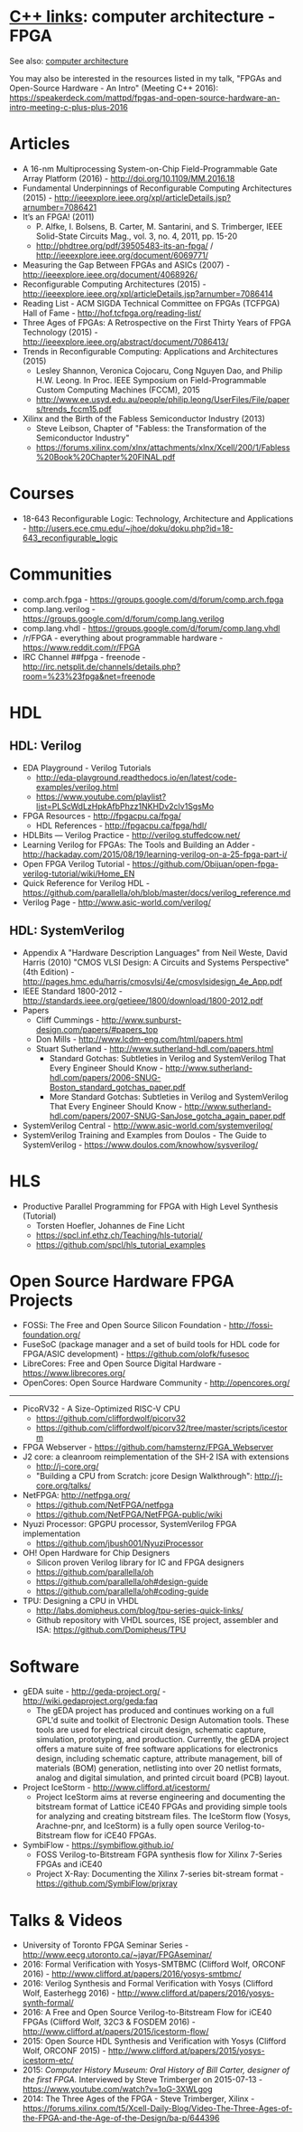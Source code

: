 # [C++ links](README.md): computer architecture - FPGA

See also: [computer architecture](comparch.md)

You may also be interested in the resources listed in my talk, "FPGAs and Open-Source Hardware - An Intro" (Meeting C++ 2016):
https://speakerdeck.com/mattpd/fpgas-and-open-source-hardware-an-intro-meeting-c-plus-plus-2016

# Articles

* A 16-nm Multiprocessing System-on-Chip Field-Programmable Gate Array Platform (2016) - http://doi.org/10.1109/MM.2016.18
* Fundamental Underpinnings of Reconfigurable Computing Architectures (2015) - http://ieeexplore.ieee.org/xpl/articleDetails.jsp?arnumber=7086421
* It’s an FPGA! (2011)
  - P. Alfke, I. Bolsens, B. Carter, M. Santarini, and S. Trimberger, IEEE Solid-State Circuits Mag., vol. 3, no. 4, 2011, pp. 15-20
  - http://phdtree.org/pdf/39505483-its-an-fpga/ / http://ieeexplore.ieee.org/document/6069771/
* Measuring the Gap Between FPGAs and ASICs (2007) - http://ieeexplore.ieee.org/document/4068926/
* Reconfigurable Computing Architectures (2015) - http://ieeexplore.ieee.org/xpl/articleDetails.jsp?arnumber=7086414
* Reading List - ACM SIGDA Technical Committee on FPGAs (TCFPGA) Hall of Fame - http://hof.tcfpga.org/reading-list/
* Three Ages of FPGAs: A Retrospective on the First Thirty Years of FPGA Technology (2015) - http://ieeexplore.ieee.org/abstract/document/7086413/
* Trends in Reconfigurable Computing: Applications and Architectures (2015)
  - Lesley Shannon, Veronica Cojocaru, Cong Nguyen Dao, and Philip H.W. Leong. In Proc. IEEE Symposium on Field-Programmable Custom Computing Machines (FCCM), 2015
  - http://www.ee.usyd.edu.au/people/philip.leong/UserFiles/File/papers/trends_fccm15.pdf
* Xilinx and the Birth of the Fabless Semiconductor Industry (2013)
  - Steve Leibson, Chapter of "Fabless: the Transformation of the Semiconductor Industry"
  - https://forums.xilinx.com/xlnx/attachments/xlnx/Xcell/200/1/Fabless%20Book%20Chapter%20FINAL.pdf

# Courses

* 18-643 Reconfigurable Logic: Technology, Architecture and Applications - http://users.ece.cmu.edu/~jhoe/doku/doku.php?id=18-643_reconfigurable_logic

# Communities

* comp.arch.fpga - https://groups.google.com/d/forum/comp.arch.fpga
* comp.lang.verilog - https://groups.google.com/d/forum/comp.lang.verilog
* comp.lang.vhdl - https://groups.google.com/d/forum/comp.lang.vhdl
* /r/FPGA - everything about programmable hardware - https://www.reddit.com/r/FPGA
* IRC ​Channel #​#fpga - freenode - http://irc.netsplit.de/channels/details.php?room=%23%23fpga&net=freenode

# HDL

## HDL: Verilog

* EDA Playground - Verilog Tutorials
  - http://eda-playground.readthedocs.io/en/latest/code-examples/verilog.html
  - https://www.youtube.com/playlist?list=PLScWdLzHpkAfbPhzz1NKHDv2clv1SgsMo
* FPGA Resources - http://fpgacpu.ca/fpga/
  - HDL References - http://fpgacpu.ca/fpga/hdl/
* HDLBits — Verilog Practice - http://verilog.stuffedcow.net/
* Learning Verilog for FPGAs: The Tools and Building an Adder - http://hackaday.com/2015/08/19/learning-verilog-on-a-25-fpga-part-i/
* Open FPGA Verilog Tutorial - https://github.com/Obijuan/open-fpga-verilog-tutorial/wiki/Home_EN
* Quick Reference for Verilog HDL - https://github.com/parallella/oh/blob/master/docs/verilog_reference.md
* Verilog Page - http://www.asic-world.com/verilog/

## HDL: SystemVerilog

* Appendix A "Hardware Description Languages" from Neil Weste, David Harris (2010) "CMOS VLSI Design: A Circuits and Systems Perspective" (4th Edition) - http://pages.hmc.edu/harris/cmosvlsi/4e/cmosvlsidesign_4e_App.pdf
* IEEE Standard 1800-2012 - http://standards.ieee.org/getieee/1800/download/1800-2012.pdf 
* Papers
  - Cliff Cummings - http://www.sunburst-design.com/papers/#papers_top
  - Don Mills - http://www.lcdm-eng.com/html/papers.html
  - Stuart Sutherland - http://www.sutherland-hdl.com/papers.html
    - Standard Gotchas: Subtleties in Verilog and SystemVerilog That Every Engineer Should Know - http://www.sutherland-hdl.com/papers/2006-SNUG-Boston_standard_gotchas_paper.pdf
    - More Standard Gotchas: Subtleties in Verilog and SystemVerilog That Every Engineer Should Know - http://www.sutherland-hdl.com/papers/2007-SNUG-SanJose_gotcha_again_paper.pdf
* SystemVerilog Central - http://www.asic-world.com/systemverilog/
* SystemVerilog Training and Examples from Doulos - The Guide to SystemVerilog - https://www.doulos.com/knowhow/sysverilog/

# HLS

- Productive Parallel Programming for FPGA with High Level Synthesis (Tutorial)
	- Torsten Hoefler, Johannes de Fine Licht
	- https://spcl.inf.ethz.ch/Teaching/hls-tutorial/
	- https://github.com/spcl/hls_tutorial_examples

# Open Source Hardware FPGA Projects

* FOSSi: The Free and Open Source Silicon Foundation - http://fossi-foundation.org/
* FuseSoC (package manager and a set of build tools for HDL code for FPGA/ASIC development) - https://github.com/olofk/fusesoc
* LibreCores: Free and Open Source Digital Hardware - https://www.librecores.org/
* OpenCores: Open Source Hardware Community - http://opencores.org/

---

* PicoRV32 - A Size-Optimized RISC-V CPU
  - https://github.com/cliffordwolf/picorv32  
  - https://github.com/cliffordwolf/picorv32/tree/master/scripts/icestorm
* FPGA Webserver - https://github.com/hamsternz/FPGA_Webserver
* J2 core: a cleanroom reimplementation of the SH-2 ISA with extensions
  - http://j-core.org/
  - "Building a CPU from Scratch: jcore Design Walkthrough": http://j-core.org/talks/ 
* NetFPGA: http://netfpga.org/
  - https://github.com/NetFPGA/netfpga
  - https://github.com/NetFPGA/NetFPGA-public/wiki
* Nyuzi Processor: GPGPU processor, SystemVerilog FPGA implementation
  - https://github.com/jbush001/NyuziProcessor
* OH! Open Hardware for Chip Designers
  - Silicon proven Verilog library for IC and FPGA designers
  - https://github.com/parallella/oh
  - https://github.com/parallella/oh#design-guide
  - https://github.com/parallella/oh#coding-guide
* TPU: Designing a CPU in VHDL
  - http://labs.domipheus.com/blog/tpu-series-quick-links/
  - Github repository with VHDL sources, ISE project, assembler and ISA: https://github.com/Domipheus/TPU

# Software

* gEDA suite - http://geda-project.org/ - http://wiki.gedaproject.org/geda:faq
  - The gEDA project has produced and continues working on a full GPL'd suite and toolkit of Electronic Design Automation tools. These tools are used for electrical circuit design, schematic capture, simulation, prototyping, and production. Currently, the gEDA project offers a mature suite of free software applications for electronics design, including schematic capture, attribute management, bill of materials (BOM) generation, netlisting into over 20 netlist formats, analog and digital simulation, and printed circuit board (PCB) layout.
* Project IceStorm - http://www.clifford.at/icestorm/  
  - Project IceStorm aims at reverse engineering and documenting the bitstream format of Lattice iCE40 FPGAs and providing simple tools for analyzing and creating bitstream files. The IceStorm flow (Yosys, Arachne-pnr, and IceStorm) is a fully open source Verilog-to-Bitstream flow for iCE40 FPGAs. 
* SymbiFlow - https://symbiflow.github.io/
  - FOSS Verilog-to-Bitstream FGPA synthesis flow for Xilinx 7-Series FPGAs and iCE40
  - Project X-Ray: Documenting the Xilinx 7-series bit-stream format - https://github.com/SymbiFlow/prjxray

# Talks & Videos

* University of Toronto FPGA Seminar Series - http://www.eecg.utoronto.ca/~jayar/FPGAseminar/
* 2016: Formal Verification with Yosys-SMTBMC (Clifford Wolf, ORCONF 2016) - http://www.clifford.at/papers/2016/yosys-smtbmc/
* 2016: Verilog Synthesis and Formal Verification with Yosys (Clifford Wolf, Easterhegg 2016) - http://www.clifford.at/papers/2016/yosys-synth-formal/
* 2016: A Free and Open Source Verilog-to-Bitstream Flow for iCE40 FPGAs (Clifford Wolf, 32C3 & FOSDEM 2016) - http://www.clifford.at/papers/2015/icestorm-flow/
* 2015: Open Source HDL Synthesis and Verification with Yosys (Clifford Wolf, ORCONF 2015) - http://www.clifford.at/papers/2015/yosys-icestorm-etc/
* 2015: _Computer History Museum: Oral History of Bill Carter, designer of the first FPGA._ Interviewed by Steve Trimberger on 2015-07-13 - https://www.youtube.com/watch?v=1oG-3XWLgog
* 2014: The Three Ages of the FPGA - Steve Trimberger, Xilinx - https://forums.xilinx.com/t5/Xcell-Daily-Blog/Video-The-Three-Ages-of-the-FPGA-and-the-Age-of-the-Design/ba-p/644396
